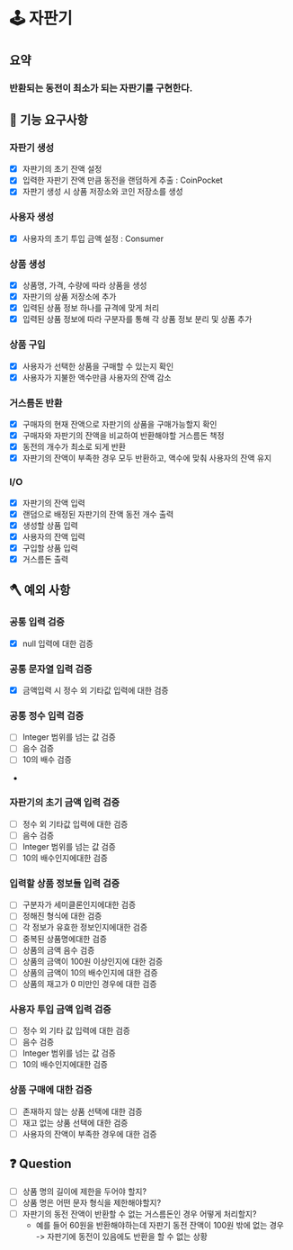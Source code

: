 # 🕹 자판기
## 요약
### 반환되는 동전이 최소가 되는 자판기를 구현한다.

## 🚀 기능 요구사항

### 자판기 생성
- [x] 자판기의 초기 잔액 설정
- [x] 입력한 자판기 잔액 만큼 동전을 랜덤하게 추출 : CoinPocket
- [x] 자판기 생성 시 상품 저장소와 코인 저장소를 생성

### 사용자 생성
- [x] 사용자의 초기 투입 금액 설정 : Consumer

### 상품 생성
- [x] 상품명, 가격, 수량에 따라 상품을 생성
- [x] 자판기의 상품 저장소에 추가
- [x] 입력된 상품 정보 하나를 규격에 맞게 처리
- [x] 입력된 상품 정보에 따라 구분자를 통해 각 상품 정보 분리 및 상품 추가

### 상품 구입
- [x] 사용자가 선택한 상품을 구매할 수 있는지 확인
- [x] 사용자가 지불한 액수만큼 사용자의 잔액 감소

### 거스름돈 반환
- [x] 구매자의 현재 잔액으로 자판기의 상품을 구매가능할지 확인
- [x] 구매자와 자판기의 잔액을 비교하여 반환해야할 거스름돈 책정
- [x] 동전의 개수가 최소로 되게 반환
- [x] 자판기의 잔액이 부족한 경우 모두 반환하고, 액수에 맞춰 사용자의 잔액 유지

### I/O
- [x] 자판기의 잔액 입력
- [x] 랜덤으로 배정된 자판기의 잔액 동전 개수 출력
- [x] 생성할 상품 입력
- [x] 사용자의 잔액 입력
- [x] 구입할 상품 입력
- [x] 거스름돈 출력

## 🪓 예외 사항

### 공통 입력 검증
- [x] null 입력에 대한 검증

### 공통 문자열 입력 검증
- [x] 금액입력 시 정수 외 기타값 입력에 대한 검증
 
### 공통 정수 입력 검증
- [ ] Integer 범위를 넘는 값 검증
- [ ] 음수 검증
- [ ] 10의 배수 검증
- 
### 자판기의 초기 금액 입력 검증
- [ ] 정수 외 기타값 입력에 대한 검증
- [ ] 음수 검증
- [ ] Integer 범위를 넘는 값 검증
- [ ] 10의 배수인지에대한 검증

### 입력할 상품 정보들 입력 검증
- [ ] 구분자가 세미클론인지에대한 검증
- [ ] 정해진 형식에 대한 검증
- [ ] 각 정보가 유효한 정보인지에대한 검증
- [ ] 중복된 상품명에대한 검증
- [ ] 상품의 금액 음수 검증
- [ ] 상품의 금액이 100원 이상인지에 대한 검증
- [ ] 상품의 금액이 10의 배수인지에 대한 검증
- [ ] 상품의 재고가 0 미만인 경우에 대한 검증

### 사용자 투입 금액 입력 검증
- [ ] 정수 외 기타 값 입력에 대한 검증
- [ ] 음수 검증
- [ ] Integer 범위를 넘는 값 검증
- [ ] 10의 배수인지에대한 검증

### 상품 구매에 대한 검증
- [ ] 존재하지 않는 상품 선택에 대한 검증
- [ ] 재고 없는 상품 선택에 대한 검증
- [ ] 사용자의 잔액이 부족한 경우에 대한 검증

## ❓ Question
- [ ] 상품 명의 길이에 제한을 두어야 할지?
- [ ] 상품 명은 어떤 문자 형식을 제한해야할지?
- [ ] 자판기의 동전 잔액이 반환할 수 없는 거스름돈인 경우 어떻게 처리할지?
  - 예를 들어 60원을 반환해야하는데 자판기 동전 잔액이 100원 밖에 없는 경우   
  -> 자판기에 동전이 있음에도 반환을 할 수 없는 상황